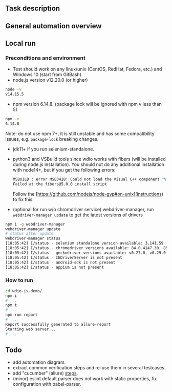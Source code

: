 
## Task description

## General automation overview

## Local run
### Preconditions and environment
* Test should work on any linux/unix (CentOS, RedHat, Fedora, etc.) and Windows 10 (start from GitBash)
* node.js version v12.20.0 (or higher)
```bash
node -v
v14.15.5
```
* npm version 6.14.8. (package lock will be ignored with npm v less than 5)
```bash
npm -v
6.14.8
```
Note: do not use npm 7+, it is still unstable and has some compatibility issues, e.g. `package-lock` breaking changes.
* jdk11+ if you run selenium-standalone.
* python3 and VSBuild tools since wdio works with fibers (will be installed during node.js installation).
  You should not do any additional installation with node14+, but if you get the following errors:
  ```bash
  MSBUILD : error MSB3428: Could not load the Visual C++ component "VCBuild.exe". To fix this, 1) install the .NET Framework 2.0 SDK, 2) install Microsoft Visual Studio 2005 or 3) add the location of the component to the system path if it is installed elsewhere.
  Failed at the fibers@5.0.0 install script
  ```
  Follow the [https://github.com/nodejs/node-gyp#on-unix](instructions) to fix this.
  
* (optional for run w/o chromdriver service) webdriver-manager,
  run `webdriver-manager update` to get the latest versions of drivers
```bash
npm i -g webdriver-manager
webdriver-manager update
# status after update
webdriver-manager status
[18:05:42] I/status - selenium standalone version available: 3.141.59 [last]
[18:05:42] I/status - chromedriver versions available: 84.0.4147.30, 85.0.4183.87, 86.0.4240.22, 87.0.4280.88, 88.0.4324.96 [last]
[18:05:42] I/status - geckodriver versions available: v0.27.0, v0.29.0 [last]
[18:05:42] I/status - IEDriverServer is not present
[18:05:42] I/status - android-sdk is not present
[18:05:42] I/status - appium is not present
```

### How to run
```bash
cd wdio-js-demo/
npm i
# ...
npm t
# ...
npm run report
# ...
Report successfully generated to allure-report
Starting web server...
# ...
```

## Todo
- add automation diagram.
- extract common verification steps and re-use them in several testcases.
- add "cucumber" (allure) [steps](https://webdriver.io/docs/allure-reporter).
- (minor) eslint default parser does not work with static properties, fix configuration with babel-parser.

